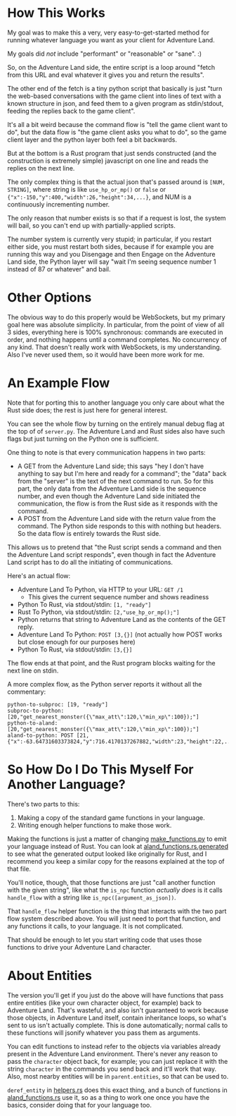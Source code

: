 How This Works
==============

My goal was to make this a very, very easy-to-get-started method for running whatever language you want as your client for Adventure Land.

My goals did *not* include "performant" or "reasonable" or "sane".  :)

So, on the Adventure Land side, the entire script is a loop around "fetch from this URL and eval whatever it gives you and return the results".

The other end of the fetch is a tiny python script that basically is just "turn the web-based conversations with the game client into lines of text with a known structure in json, and feed them to a given program as stdin/stdout, feeding the replies back to the game client".

It's all a bit weird because the command flow is "tell the game client want to do", but the data flow is "the game client asks you what to do", so the game client layer and the python layer both feel a bit backwards.

But at the bottom is a Rust program that just sends constructed (and the construction is extremely simple) javascript on one line and reads the replies on the next line.

The only complex thing is that the actual json that's passed around is `[NUM, STRING]`, where string is like `use_hp_or_mp()` or `false` or `{"x":-150,"y":400,"width":26,"height":34,...}`, and NUM is a continuously incrementing number.

The only reason that number exists is so that if a request is lost, the system will bail, so you can't end up with partially-applied scripts.

The number system is currently very stupid; in particular, if you restart either side, you must restart both sides, because if for example you are running this way and you Disengage and then Engage on the Adventure Land side, the Python layer will say "wait I'm seeing sequence number 1 instead of 87 or whatever" and bail.

Other Options
=============

The obvious way to do this properly would be WebSockets, but my primary goal here was absolute simplicity.  In particular, from the point of view of all 3 sides, everything here is 100% synchronous: commands are executed in order, and nothing happens until a command completes.  No concurrency of any kind.  That doesn't really work with WebSockets, is my understanding.  Also I've never used them, so it would have been more work for me.

An Example Flow
===============

Note that for porting this to another language you only care about what the Rust side does; the rest is just here for general interest.

You can see the whole flow by turning on the entirely manual debug flag at the top of of `server.py`.  The Adventure Land and Rust sides also have such flags but just turning on the Python one is sufficient.

One thing to note is that every communication happens in two parts:
- A GET from the Adventure Land side; this says "hey I don't have anything to say but I'm here and ready for a command"; the "data" back from the "server" is the text of the next command to run.  So for this part, the only data from the Adventure Land side is the sequence number, and even though the Adventure Land side initiated the communication, the flow is from the Rust side as it responds with the command.
- A POST from the Adventure Land side with the return value from the command.  The Python side responds to this with nothing but headers.  So the data flow is entirely towards the Rust side.

This allows us to pretend that "the Rust script sends a command and then the Adventure Land script responds", even though in fact the Adventure Land script has to do all the initiating of communications.

Here's an actual flow:

- Adventure Land To Python, via HTTP to your URL: `GET /1`
    - This gives the current sequence number and shows readiness
- Python To Rust, via stdout/stdin: `[1, "ready"]`
- Rust To Python, via stdout/stdin: `[2,"use_hp_or_mp();"]`
- Python returns that string to Adventure Land as the contents of the GET reply.
- Adventure Land To Python: `POST [3,{}]` (not actually how POST works but close enough for our purposes here)
- Python To Rust, via stdout/stdin: `[3,{}]`

The flow ends at that point, and the Rust program blocks waiting for the next line on stdin.

A more complex flow, as the Python server reports it without all the commentary:

```
python-to-subproc: [19, "ready"]
subproc-to-python: [20,"get_nearest_monster({\"max_att\":120,\"min_xp\":100});"]
python-to-aland: [20,"get_nearest_monster({\"max_att\":120,\"min_xp\":100});"]
aland-to-python: POST [21,{"x":-63.64731603373824,"y":716.4170137267882,"width":23,"height":22,...}]
```

So How Do I Do This Myself For Another Language?
================================================

There's two parts to this:

1. Making a copy of the standard game functions in your language.
2. Writing enough helper functions to make those work.

Making the functions is just a matter of changing [make_functions.py](./make_functions.py) to emit your language instead of Rust.  You can look at [aland_functions.rs.generated](../src/aland_functions.rs.generated) to see what the generated output looked like originally for Rust, and I recommend you keep a similar copy for the reasons explained at the top of that file.

You'll notice, though, that those functions are just "call another function with the given string", like what the `is_npc` function *actually does* is it calls `handle_flow` with a string like `is_npc([argument_as_json])`.

That `handle_flow` helper function is the thing that interacts with the two part flow system described above.  You will just need to port that function, and any functions it calls, to your language.  It is not complicated.

That should be enough to let you start writing code that uses those functions to drive your Adventure Land character.

About Entities
==============

The version you'll get if you just do the above will have functions that pass entire entities (like your own character object, for example) back to Adventure Land.  That's wasteful, and also isn't guaranteed to work because those objects, in Adventure Land itself, contain inheritance loops, so what's sent to us isn't actually complete.  This is done automatically; normal calls to these functions will jsonify whatever you pass them as arguments.

You can edit functions to instead refer to the objects via variables already present in the Adventure Land environment.  There's never any reason to pass the `character` object back, for example; you can just replace it with the string `character` in the commands you send back and it'll work that way.  Also, most nearby entities will be in `parent.entities`, so that can be used to.

`deref_entity` in [helpers.rs](../src/helpers.rs) does this exact thing, and a bunch of functions in [aland_functions.rs](../src/aland_functions.rs) use it, so as a thing to work one once you have the basics, consider doing that for your language too.
